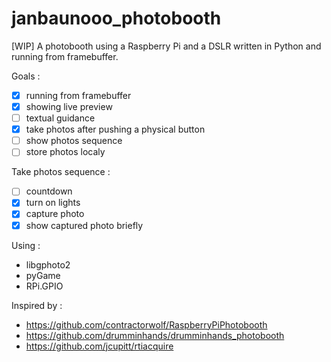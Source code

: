 # janbaunooo_photobooth
[WIP] A photobooth using a Raspberry Pi and a DSLR written in Python and running from framebuffer.

Goals :
- [x] running from framebuffer
- [x] showing live preview
- [ ] textual guidance
- [x] take photos after pushing a physical button
- [ ] show photos sequence
- [ ] store photos localy

Take photos sequence :
- [ ] countdown
- [x] turn on lights
- [x] capture photo
- [x] show captured photo briefly

Using :
- libgphoto2
- pyGame
- RPi.GPIO

Inspired by :
- https://github.com/contractorwolf/RaspberryPiPhotobooth
- https://github.com/drumminhands/drumminhands_photobooth
- https://github.com/jcupitt/rtiacquire
